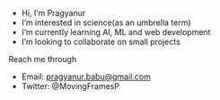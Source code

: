 - Hi, I’m Pragyanur
- I’m interested in science(as an umbrella term)
- I’m currently learning AI, ML and web development
- I’m looking to collaborate on small projects

Reach me through
- Email: pragyanur.babu@gmail.com
- Twitter: @MovingFramesP

<!---
Pragyanur/Pragyanur is a ✨ special ✨ repository because its `README.md` (this file) appears on your GitHub profile.
You can click the Preview link to take a look at your changes.
--->
